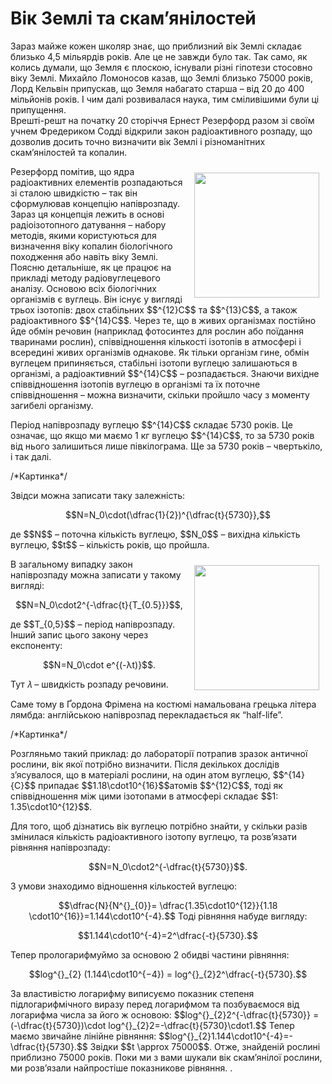 # Вік Землі та скам’янілостей

Зараз майже кожен школяр знає, що приблизний вік Землі складає близько 4,5 мільярдів років. Але це не завжди було так. Так само, як колись думали, що Земля є плоскою, існували різні гіпотези стосовно віку Землі. Михайло Ломоносов казав, що Землі близько 75000 років, Лорд Кельвін припускав, що Земля набагато старша – від 20 до 400 мільйонів років. І чим далі розвивалася наука, тим сміливішими були ці припущення.     
Врешті-решт на початку 20 сторіччя Ернест Резерфорд разом зі своїм учнем Фредериком Содді відкрили закон радіоактивного розпаду, що дозволив досить точно визначити вік Землі і різноманітних скам’янілостей та копалин. 
<p><img src="Ernest_Rutherford_LOC.jpg" width="200" height="200" align="right" vspace="10" hspace="10">
  
<p>Резерфорд помітив, що ядра радіоактивних елементів розпадаються зі сталою швидкістю – так він сформулював концепцію напіврозпаду. Зараз ця концепція лежить в основі радіоізотопного датування – набору методів, якими користуються для визначення віку копалин біологічного походження або навіть віку Землі. Поясню детальніше, як це працює на прикладі методу радіовуглецевого аналізу. Основою всіх біологічних організмів є вуглець. Він існує у вигляді трьох ізотопів: двох стабільних $$^{12}C$$ та $$^{13}C$$, а також радіоактивного $$^{14}C$$. Через те, що в живих організмах постійно йде обмін речовин (наприклад фотосинтез для рослин або поїдання тваринами рослин), співвідношення кількості ізотопів в атмосфері і всередині живих організмів однакове. Як тільки організм гине, обмін вуглецем припиняється, стабільні ізотопи вуглецю залишаються в організмі, а радіоактивний $$^{14}C$$ – розпадається. Знаючи вихідне співвідношення ізотопів вуглецю в організмі та їх поточне співвідношення – можна визначити, скільки пройшло часу з моменту загибелі організму.<p>         
Період напіврозпаду вуглецю $$^{14}C$$ складає 5730 років. Це означає, що якщо ми маємо 1 кг вуглецю $$^{14}C$$, то за 5730 років від нього залишиться лише півкілограма. Ще за 5730 років – чвертькіло, і так далі.       
<p>/*Картинка*/</p>
Звідси можна записати таку залежність:
<p align="center">$$N=N_0\cdot(\dfrac{1}{2})^{\dfrac{t}{5730}},$$</p>
де $$N$$ – поточна кількість вуглецю, $$N_0$$ – вихідна кількість вуглецю, $$t$$ – кількість років, що пройшла.
<p><img src="91.jpg" width="200" height="200" align="right" vspace="10" hspace="10">


В загальному випадку закон напіврозпаду можна записати у такому вигляді:
<p align="center">$$N=N_0\cdot2^{-\dfrac{t}{T_{0.5}}}$$,</p> де $$T_{0,5}$$ – період напіврозпаду.  
Інший запис цього закону через експоненту:
<p align="center">$$N=N_0\cdot e^{(-λt)}$$.</p>     
Тут 𝜆 – швидкість розпаду речовини.        
<p>Саме тому в Ґордона Фрімена на костюмі намальована грецька літера лямбда: англійською напіврозпад перекладається як “half-life”.<p>
<p>/*Картинка*/</p>
Розгляньмо такий приклад: до лабораторії потрапив зразок античної рослини, вік якої потрібно визначити. Після декількох дослідів з’ясувалося, що в матеріалі рослини, на один атом вуглецю, $$^{14}{C}$$ припадає $$1.18\cdot10^{16}$$атомів $$^{12}C$$, тоді як співвідношення між цими ізотопами в
атмосфері складає $$1: 1.35\cdot10^{12}$$.
<p>Для того, щоб дізнатись вік вуглецю потрібно знайти, у скільки разів змінилася кількість радіоактивного ізотопу вуглецю, та розв’язати рівняння напіврозпаду:
<p align="center">$$N=N_0\cdot2^{-\dfrac{t}{5730}}$$.<p>
З умови знаходимо відношення кількостей вуглецю:
<p align="center">$$\dfrac{N}{N^{}_{0}}= \dfrac{1.35\cdot10^{12}}{1.18 \cdot10^{16}}=1.144\cdot10^{-4}.$$<p.>      
Тоді рівняння набуде вигляду:       
<p align="center">$$1.144\cdot10^{-4}=2^\dfrac{-t}{5730}.$$<p>   
Тепер прологарифмуймо за основою 2 обидві частини рівняння:     <p align="center">$$log^{}_{2} (1.144\cdot10^{−4}) = log^{}_{2}2^\dfrac{-t}{5730}.$$<p>       
За властивістю логарифму виписуємо показник степеня підлогарифмічного виразу перед логарифмом та позбуваємося від логарифма числа за його ж основою:   
$$log^{}_{2}2^{-\dfrac{t}{5730}} = (-\dfrac{t}{5730})\cdot log^{}_{2}2=-\dfrac{t}{5730}\cdot1.$$      
Тепер маємо звичайне лінійне рівняння:      
$$log^{}_{2}1.144\cdot10^{-4}=-\dfrac{t}{5730}.$$     
Звідки $$t \approx 75000$$. Отже, знайденій рослині приблизно 75000 років.
    Поки ми з вами шукали вік скам’янілої рослини, ми розв’язали найпростіше показникове рівняння.
. 
